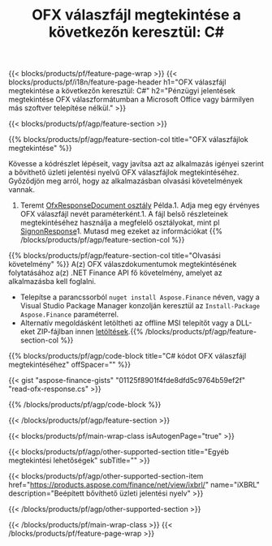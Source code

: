 ﻿---
title: "OFX válaszfájl megtekintése a következőn keresztül: C#"
description: Mintakód a OFX válaszfájl megtekintéséhez. Használja a API példakódot a OFX válaszfájlok kötegelt megtekintéséhez a .NET alapú alkalmazásokban. 
url: /hu/net/view/ofx-response/
family: finance
platformtag: net
feature: view
informat: OFX response
outformat: 
otherformats: 
---
{{< blocks/products/pf/feature-page-wrap >}}
{{< blocks/products/pf/i18n/feature-page-header h1="OFX válaszfájl megtekintése a következőn keresztül: C#" h2="Pénzügyi jelentések megtekintése OFX válaszformátumban a Microsoft Office vagy bármilyen más szoftver telepítése nélkül." >}}

{{< blocks/products/pf/agp/feature-section >}}

{{% blocks/products/pf/agp/feature-section-col title="OFX válaszfájlok megtekintése" %}}

Kövesse a kódrészlet lépéseit, vagy javítsa azt az alkalmazás igényei szerint a bővíthető üzleti jelentési nyelvű OFX válaszfájlok megtekintéséhez. Győződjön meg arról, hogy az alkalmazásban olvasási követelmények vannak.

1. Teremt [OfxResponseDocument osztály](https://apireference.aspose.com/finance/net/aspose.finance.ofx/ofxresponsedocument) Példa.1. Adja meg egy érvényes OFX válaszfájl nevét paraméterként.1. A fájl belső részleteinek megtekintéséhez használja a megfelelő osztályokat, mint pl [SignonResponse](https://apireference.aspose.com/finance/net/aspose.finance.ofx.signon/signonresponse)1. Mutasd meg ezeket az információkat
{{% /blocks/products/pf/agp/feature-section-col %}}

{{% blocks/products/pf/agp/feature-section-col title="Olvasási követelmény" %}}
A(z) OFX válaszdokumentumok megtekintésének folytatásához a(z) .NET Finance API fő követelmény, amelyet az alkalmazásba kell foglalni. 
- Telepítse a parancssorból ```nuget install Aspose.Finance``` néven, vagy a Visual Studio Package Manager konzolján keresztül az ```Install-Package Aspose.Finance``` paraméterrel.
- Alternatív megoldásként letöltheti az offline MSI telepítőt vagy a DLL-eket ZIP-fájlban innen [letöltések](https://downloads.aspose.com/finance/net).{{% /blocks/products/pf/agp/feature-section-col %}}

{{% blocks/products/pf/agp/code-block title="C# kódot OFX válaszfájl megtekintéséhez" offSpacer="" %}}

{{< gist "aspose-finance-gists" "01125f8901f4fde8dfd5c9764b59ef2f" "read-ofx-response.cs" >}}

{{% /blocks/products/pf/agp/code-block %}}

{{< /blocks/products/pf/agp/feature-section >}}

{{< blocks/products/pf/main-wrap-class isAutogenPage="true" >}}

{{< blocks/products/pf/agp/other-supported-section title="Egyéb megtekintési lehetőségek" subTitle="" >}}

{{< blocks/products/pf/agp/other-supported-section-item href="https://products.aspose.com/finance/net/view/ixbrl/" name="iXBRL" description="Beépített bővíthető üzleti jelentési nyelv" >}}

{{< /blocks/products/pf/agp/other-supported-section >}}

{{< /blocks/products/pf/main-wrap-class >}}
{{< /blocks/products/pf/feature-page-wrap >}}